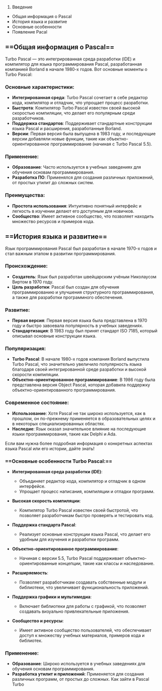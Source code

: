 1) Введение 
- Общая информация о Pascal
- История языка и развитие 
- Основные особенности 
- Появление Pacal 
## ==Общая информация о Pascal== 
Turbo Pascal — это интегрированная среда разработки (IDE) и компилятор для языка программирования Pascal, разработанная компанией Borland в начале 1980-х годов. Вот основные моменты о Turbo Pascal:
### Основные характеристики:
- **Интегрированная среда**: Turbo Pascal сочетает в себе редактор кода, компилятор и отладчик, что упрощает процесс разработки.
- **Быстрота**: Компилятор Turbo Pascal известен своей высокой скоростью компиляции, что делает его популярным среди разработчиков.
- **Поддержка стандартов**: Поддерживает стандартные конструкции языка Pascal и расширения, разработанные Borland.
- **Версии**: Первая версия была выпущена в 1983 году, и последующие версии добавляли новые функции, такие как объектно-ориентированное программирование (начиная с Turbo Pascal 5.5).
### Применение:
- **Образование**: Часто используется в учебных заведениях для обучения основам программирования.
- **Разработка ПО**: Применялся для создания различных приложений, от простых утилит до сложных систем.
### Преимущества:
- **Простота использования**: Интуитивно понятный интерфейс и легкость в изучении делают его доступным для новичков.
- **Сообщество**: Имеет активное сообщество, что позволяет находить множество ресурсов и примеров кода.
 ## ==История языка и развитие== 
 Язык программирования Pascal был разработан в начале 1970-х годов и стал важным этапом в развитии программирования. 
### Происхождение:
- **Создатель**: Язык был разработан швейцарским учёным Николаусом Виртом в 1970 году.
- **Цель разработки**: Pascal был создан для обучения программированию и улучшения структурного программирования, а также для разработки программного обеспечения.
### Развитие:
- **Первая версия**: Первая версия языка была представлена в 1970 году и быстро завоевала популярность в учебных заведениях.
- **Стандартизация**: В 1983 году был принят стандарт ISO 7185, который описывал основные конструкции языка.
### Популяризация:
- **Turbo Pascal**: В начале 1980-х годов компания Borland выпустила Turbo Pascal, что значительно увеличило популярность языка благодаря своей интегрированной среде разработки и высокой скорости компиляции.
- **Объектно-ориентированное программирование**: В 1986 году была представлена версия Object Pascal, которая добавила поддержку объектно-ориентированного программирования.
### Современное состояние:
- **Использование**: Хотя Pascal не так широко используется, как в прошлом, он по-прежнему применяется в образовательных целях и в некоторых специализированных областях.
- **Наследие**: Язык оказал значительное влияние на последующие языки программирования, такие как Delphi и Ada.

Если вам нужна более подробная информация о конкретных аспектах языка Pascal или его истории, дайте знать!

### ==Основные особенности Turbo Pascal:==

- **Интегрированная среда разработки (IDE)**:
    
    - Объединяет редактор кода, компилятор и отладчик в одном интерфейсе.
    - Упрощает процесс написания, компиляции и отладки программ.
- **Высокая скорость компиляции**:
    
    - Компилятор Turbo Pascal известен своей быстротой, что позволяет разработчикам быстро проверять и тестировать код.
- **Поддержка стандарта Pascal**:
    
    - Реализует основные конструкции языка Pascal, что делает его удобным для изучения и разработки программ.
- **Объектно-ориентированное программирование**:
    
    - Начиная с версии 5.5, Turbo Pascal поддерживает объектно-ориентированные концепции, такие как классы и наследование.
- **Расширяемость**:
    
    - Позволяет разработчикам создавать собственные модули и библиотеки, что увеличивает функциональность приложений.
- **Поддержка графики и мультимедиа**:
    
    - Включает библиотеки для работы с графикой, что позволяет создавать визуально привлекательные приложения.
- **Сообщество и ресурсы**:
    
    - Имеет активное сообщество пользователей, что обеспечивает доступ к множеству учебных материалов, примеров кода и библиотек.

### Применение:

- **Образование**: Широко используется в учебных заведениях для обучения основам программирования.
- **Разработка утилит и приложений**: Применяется для создания различных программ, от простых до сложных.
Как зайти в Pascal Turbo
